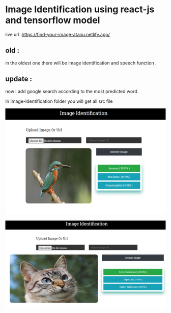 # Image Identification using react-js and tensorflow model

live url :https://find-your-image-atanu.netlify.app/
 <br>
 
## old :
in the oldest one there will be  image identification and speech function .

## update :
now i add google search according to the most predicted word



In Image-Identification folder you will get all src file

![all text](https://github.com/atanu20/Image-Identification-using-react-js/blob/master/image-url.png)
<br>
<br>
![all text](https://github.com/atanu20/Image-Identification-using-react-js/blob/master/image-2.png)
